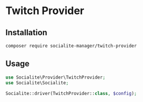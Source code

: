 # Twitch Provider

## Installation

```
composer require socialite-manager/twitch-provider
```

## Usage

```php
use Socialite\Provider\TwitchProvider;
use Socialite\Socialite;

Socialite::driver(TwitchProvider::class, $config);
```
